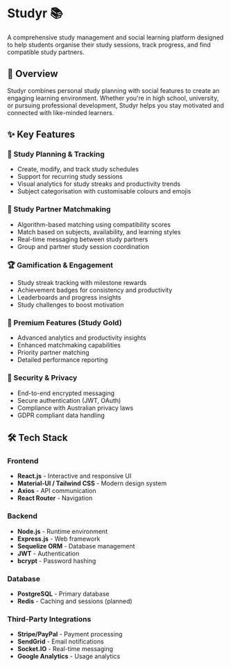 # Studyr 📚

A comprehensive study management and social learning platform designed to help students organise their study sessions, track progress, and find compatible study partners.

## 🎯 Overview

Studyr combines personal study planning with social features to create an engaging learning environment. Whether you're in high school, university, or pursuing professional development, Studyr helps you stay motivated and connected with like-minded learners.

## ✨ Key Features

### 📅 Study Planning & Tracking
- Create, modify, and track study schedules
- Support for recurring study sessions
- Visual analytics for study streaks and productivity trends
- Subject categorisation with customisable colours and emojis

### 🤝 Study Partner Matchmaking
- Algorithm-based matching using compatibility scores
- Match based on subjects, availability, and learning styles
- Real-time messaging between study partners
- Group and partner study session coordination

### 🏆 Gamification & Engagement
- Study streak tracking with milestone rewards
- Achievement badges for consistency and productivity
- Leaderboards and progress insights
- Study challenges to boost motivation

### 💎 Premium Features (Study Gold)
- Advanced analytics and productivity insights
- Enhanced matchmaking capabilities
- Priority partner matching
- Detailed performance reporting

### 🔐 Security & Privacy
- End-to-end encrypted messaging
- Secure authentication (JWT, OAuth)
- Compliance with Australian privacy laws
- GDPR compliant data handling

## 🛠️ Tech Stack

### Frontend
- **React.js** - Interactive and responsive UI
- **Material-UI / Tailwind CSS** - Modern design system
- **Axios** - API communication
- **React Router** - Navigation

### Backend
- **Node.js** - Runtime environment
- **Express.js** - Web framework
- **Sequelize ORM** - Database management
- **JWT** - Authentication
- **bcrypt** - Password hashing

### Database
- **PostgreSQL** - Primary database
- **Redis** - Caching and sessions (planned)

### Third-Party Integrations
- **Stripe/PayPal** - Payment processing
- **SendGrid** - Email notifications
- **Socket.IO** - Real-time messaging
- **Google Analytics** - Usage analytics
